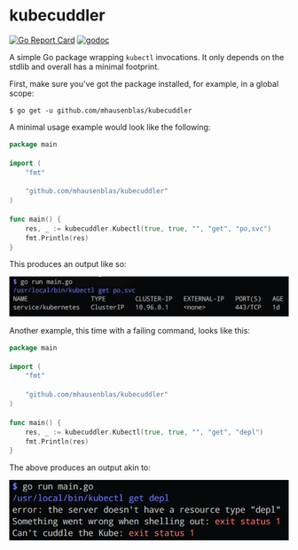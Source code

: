 # kubecuddler

[![Go Report Card](https://goreportcard.com/badge/github.com/mhausenblas/kubecuddler)](https://goreportcard.com/report/github.com/mhausenblas/kubecuddler)
[![godoc](https://godoc.org/github.com/mhausenblas/kubecuddler?status.svg)](https://godoc.org/github.com/mhausenblas/kubecuddler)

A simple Go package wrapping `kubectl` invocations. It only depends on the stdlib and overall has a minimal footprint.

First, make sure you've got the package installed, for example, in a global scope:

```shell
$ go get -u github.com/mhausenblas/kubecuddler
```

A minimal usage example would look like the following:

```go
package main

import (
	"fmt"

	"github.com/mhausenblas/kubecuddler"
)

func main() {
	res, _ := kubecuddler.Kubectl(true, true, "", "get", "po,svc")
	fmt.Println(res)
}
```

This produces an output like so:

![screen shot of successful execution](img/example_positive.png)

Another example, this time with a failing command, looks like this:

```go
package main

import (
	"fmt"

	"github.com/mhausenblas/kubecuddler"
)

func main() {
	res, _ := kubecuddler.Kubectl(true, true, "", "get", "depl")
	fmt.Println(res)
}
```

The above produces an output akin to:

![screen shot of failed execution](img/example_negative.png)